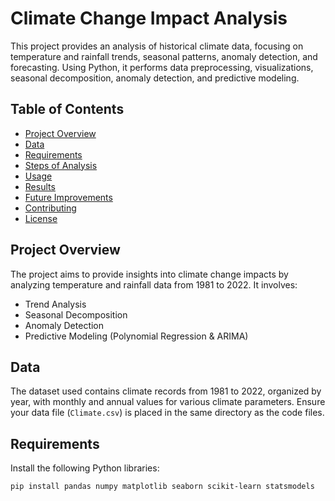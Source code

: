 # Climate Change Impact Analysis

This project provides an analysis of historical climate data, focusing on temperature and rainfall trends, seasonal patterns, anomaly detection, and forecasting. Using Python, it performs data preprocessing, visualizations, seasonal decomposition, anomaly detection, and predictive modeling.

## Table of Contents
- [Project Overview](#project-overview)
- [Data](#data)
- [Requirements](#requirements)
- [Steps of Analysis](#steps-of-analysis)
- [Usage](#usage)
- [Results](#results)
- [Future Improvements](#future-improvements)
- [Contributing](#contributing)
- [License](#license)

## Project Overview

The project aims to provide insights into climate change impacts by analyzing temperature and rainfall data from 1981 to 2022. It involves:
- Trend Analysis
- Seasonal Decomposition
- Anomaly Detection
- Predictive Modeling (Polynomial Regression & ARIMA)

## Data

The dataset used contains climate records from 1981 to 2022, organized by year, with monthly and annual values for various climate parameters. Ensure your data file (`Climate.csv`) is placed in the same directory as the code files.

## Requirements

Install the following Python libraries:
```bash
pip install pandas numpy matplotlib seaborn scikit-learn statsmodels
